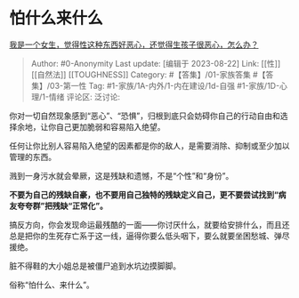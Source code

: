 # 怕什么来什么
[我是一个女生，觉得性这种东西好恶心，还觉得生孩子很恶心，怎么办？](https://www.zhihu.com/question/35435036/answer/3070455242)

> Author: #0-Anonymity
> Last update: [编辑于 2023-08-22]
> Link: [[性]] [[自然法]] [[TOUGHNESS]]
> Category: #【答集】/01-家族答集  #【答集】/03-第一性
> Tag: #1-家族/1A-内外/1-内在建设/1d-自强 #1-家族/1D-心理/1-情绪
> 评论区:
> 泛讨论:

你对一切自然现象感到“恶心”、“恐惧”，归根到底只会妨碍你自己的行动自由和选择余地，让你自己更加脆弱和容易陷入绝望。

任何让你比别人容易陷入绝望的因素都是你的敌人，是需要消除、抑制或至少加以管理的东西。

溅到一身污水就会晕厥，这是残缺和遗憾，不是“个性”和“身份”。

**不要为自己的残缺自豪，也不要用自己独特的残缺定义自己，更不要尝试找到“病友夸夸群”把残缺“正常化”。**

搞反方向，你会发现命运最残酷的一面——你讨厌什么，就要给安排什么，而且还总是把你的生死存亡系于这一线，逼得你要么低头咽下，要么就要坐困愁城、弹尽援绝。

脏不得鞋的大小姐总是被僵尸追到水坑边摸脚脚。

俗称“怕什么、来什么”。
